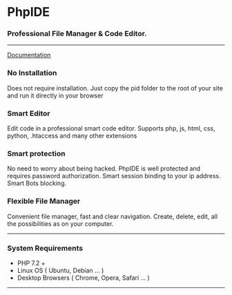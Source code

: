 # PhpIDE
### Professional File Manager & Code Editor.
___

[Documentation](https://phpide.io/documentation/)

### No Installation
Does not require installation. Just copy the pid folder to the root of your site and run it directly in your browser
### Smart Editor
Edit code in a professional smart code editor. Supports php, js, html, css, python, .htaccess and many other extensions
### Smart protection
No need to worry about being hacked. PhpIDE is well protected and requires password authorization. Smart session binding to your ip address. Smart Bots blocking.
### Flexible File Manager
Convenient file manager, fast and clear navigation. Create, delete, edit, all the possibilities as on your computer.
___
### System Requirements
+ PHP 7.2 +
+ Linux OS ( Ubuntu, Debian ... )
+ Desktop Browsers ( Chrome, Opera, Safari ... )

___
